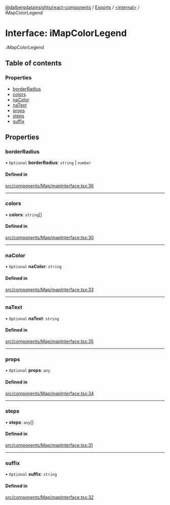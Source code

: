 [@dalbergdatainsights/react-components](../README.md) / [Exports](../modules.md) / [<internal\>](../modules/internal_.md) / iMapColorLegend

# Interface: iMapColorLegend

[<internal>](../modules/internal_.md).iMapColorLegend

## Table of contents

### Properties

- [borderRadius](internal_.iMapColorLegend.md#borderradius)
- [colors](internal_.iMapColorLegend.md#colors)
- [naColor](internal_.iMapColorLegend.md#nacolor)
- [naText](internal_.iMapColorLegend.md#natext)
- [props](internal_.iMapColorLegend.md#props)
- [steps](internal_.iMapColorLegend.md#steps)
- [suffix](internal_.iMapColorLegend.md#suffix)

## Properties

### borderRadius

• `Optional` **borderRadius**: `string` \| `number`

#### Defined in

[src/components/Map/mapInterface.tsx:36](https://github.com/DalbergDataInsights/react-components/blob/eddc6af/src/components/Map/mapInterface.tsx#L36)

___

### colors

• **colors**: `string`[]

#### Defined in

[src/components/Map/mapInterface.tsx:30](https://github.com/DalbergDataInsights/react-components/blob/eddc6af/src/components/Map/mapInterface.tsx#L30)

___

### naColor

• `Optional` **naColor**: `string`

#### Defined in

[src/components/Map/mapInterface.tsx:33](https://github.com/DalbergDataInsights/react-components/blob/eddc6af/src/components/Map/mapInterface.tsx#L33)

___

### naText

• `Optional` **naText**: `string`

#### Defined in

[src/components/Map/mapInterface.tsx:35](https://github.com/DalbergDataInsights/react-components/blob/eddc6af/src/components/Map/mapInterface.tsx#L35)

___

### props

• `Optional` **props**: `any`

#### Defined in

[src/components/Map/mapInterface.tsx:34](https://github.com/DalbergDataInsights/react-components/blob/eddc6af/src/components/Map/mapInterface.tsx#L34)

___

### steps

• **steps**: `any`[]

#### Defined in

[src/components/Map/mapInterface.tsx:31](https://github.com/DalbergDataInsights/react-components/blob/eddc6af/src/components/Map/mapInterface.tsx#L31)

___

### suffix

• `Optional` **suffix**: `string`

#### Defined in

[src/components/Map/mapInterface.tsx:32](https://github.com/DalbergDataInsights/react-components/blob/eddc6af/src/components/Map/mapInterface.tsx#L32)
